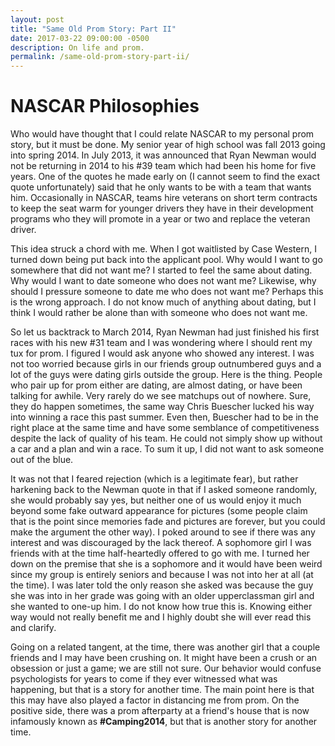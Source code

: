 ```yaml
---
layout: post
title: "Same Old Prom Story: Part II"
date: 2017-03-22 09:00:00 -0500
description: On life and prom.
permalink: /same-old-prom-story-part-ii/
---
```


# NASCAR Philosophies

Who would have thought that I could relate NASCAR to my personal prom story, but it must be done. My senior year of high school was fall 2013 going into spring 2014. In July 2013, it was announced that Ryan Newman would not be returning in 2014 to his #39 team which had been his home for five years. One of the quotes he made early on (I cannot seem to find the exact quote unfortunately) said that he only wants to be with a team that wants him. Occasionally in NASCAR, teams hire veterans on short term contracts to keep the seat warm for younger drivers they have in their development programs who they will promote in a year or two and replace the veteran driver.

This idea struck a chord with me. When I got waitlisted by Case Western, I turned down being put back into the applicant pool. Why would I want to go somewhere that did not want me? I started to feel the same about dating. Why would I want to date someone who does not want me? Likewise, why should I pressure someone to date me who does not want me? Perhaps this is the wrong approach. I do not know much of anything about dating, but I think I would rather be alone than with someone who does not want me.

So let us backtrack to March 2014, Ryan Newman had just finished his first races with his new #31 team and I was wondering where I should rent my tux for prom. I figured I would ask anyone who showed any interest. I was not too worried because girls in our friends group outnumbered guys and a lot of the guys were dating girls outside the group. Here is the thing. People who pair up for prom either are dating, are almost dating, or have been talking for awhile. Very rarely do we see matchups out of nowhere. Sure, they do happen sometimes, the same way Chris Buescher lucked his way into winning a race this past summer. Even then, Buescher had to be in the right place at the same time and have some semblance of competitiveness despite the lack of quality of his team. He could not simply show up without a car and a plan and win a race. To sum it up, I did not want to ask someone out of the blue.

It was not that I feared rejection (which is a legitimate fear), but rather harkening back to the Newman quote in that if I asked someone randomly, she would probably say yes, but neither one of us would enjoy it much beyond some fake outward appearance for pictures (some people claim that is the point since memories fade and pictures are forever, but you could make the argument the other way). I poked around to see if there was any interest and was discouraged by the lack thereof. A sophomore girl I was friends with at the time half-heartedly offered to go with me. I turned her down on the premise that she is a sophomore and it would have been weird since my group is entirely seniors and because I was not into her at all (at the time). I was later told the only reason she asked was because the guy she was into in her grade was going with an older upperclassman girl and she wanted to one-up him. I do not know how true this is. Knowing either way would not really benefit me and I highly doubt she will ever read this and clarify.

Going on a related tangent, at the time, there was another girl that a couple friends and I may have been crushing on. It might have been a crush or an obsession or just a game; we are still not sure. Our behavior would confuse psychologists for years to come if they ever witnessed what was happening, but that is a story for another time. The main point here is that this may have also played a factor in distancing me from prom. On the positive side, there was a prom afterparty at a friend's house that is now infamously known as **#Camping2014**, but that is another story for another time.

